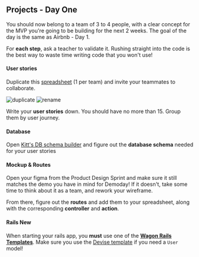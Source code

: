 ## Projects - Day One

You should now belong to a team of 3 to 4 people, with a clear concept for the MVP you're going
to be building for the next 2 weeks. The goal of the day is the same as Airbnb - Day 1.

For **each step**, ask a teacher to validate it. Rushing straight into the code is the best way to waste time writing code that you won't use!

#### User stories
Duplicate this [spreadsheet](https://docs.google.com/spreadsheets/d/1_q-wwWiWUY5VL0gZVtqWIidWEtfwhX8FHEbwaW0LuFI/edit?usp=sharing) (1 per team) and invite your teammates to collaborate.

![duplicate](https://raw.githubusercontent.com/lewagon/fullstack-images/master/rails/user-stories/duplicate.png)
![rename](https://raw.githubusercontent.com/lewagon/fullstack-images/master/rails/user-stories/rename.png)

Write your **user stories** down. You should have no more than 15. Group them by user journey.

#### Database
Open [Kitt's DB schema builder](https://kitt.lewagon.com/db) and figure out the **database schema** needed for your user stories

#### Mockup & Routes
Open your figma from the Product Design Sprint and make sure it still matches the demo you have in mind for Demoday! If it doesn't, take some time to think about it as a team, and rework your wireframe.

From there, figure out the **routes** and add them to your spreadsheet, along with the corresponding **controller** and **action**.

#### Rails New
When starting your rails app, you **must** use one of the [**Wagon Rails Templates**](https://github.com/lewagon/rails-templates/tree/master). Make sure you use the [Devise template](https://github.com/lewagon/rails-templates/tree/master#devise) if you need a `User` model!
